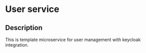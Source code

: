 # User service

## Description

This is template microservice for user management with keycloak integration.